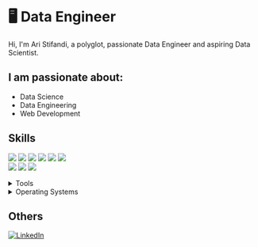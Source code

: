 # 🖥 Data Engineer

Hi, I'm Ari Stifandi, a polyglot, passionate Data Engineer and aspiring Data Scientist.

## I am passionate about:

- Data Science
- Data Engineering
- Web Development

## Skills

<img src="https://img.shields.io/badge/Python-ff7851" /> <img src="https://img.shields.io/badge/CSS3-44b2fb" /> <img src="https://img.shields.io/badge/JavaScript -ffc742" /> 
<img src="https://img.shields.io/badge/Kafka -41b883" />
<img src="https://img.shields.io/badge/Airflow -563d7c" />
<img src="https://img.shields.io/badge/SQL -FF0000" />  
<img src="https://img.shields.io/badge/Java -1cc4b4" />
<img src="https://img.shields.io/badge/Tensorflow -FF0000" />
<img src="https://img.shields.io/badge/Flask -41b883" />

<details>
	<summary>Tools</summary>
	<ul>
    <li>Visual Studio Code</li>
   </ul>
</details>

<details>
	<summary>Operating Systems</summary>
	<ul>
		<li>Windows</li>
    <li>Ubuntu</li>
	</ul>
</details>

## Others

<a href="http://linkedin.com/in/aristifandi"><img src="https://img.shields.io/badge/LinkedIn-%230077B5.svg?&style=flat-square&logo=linkedin&logoColor=white" alt="LinkedIn"></a>
